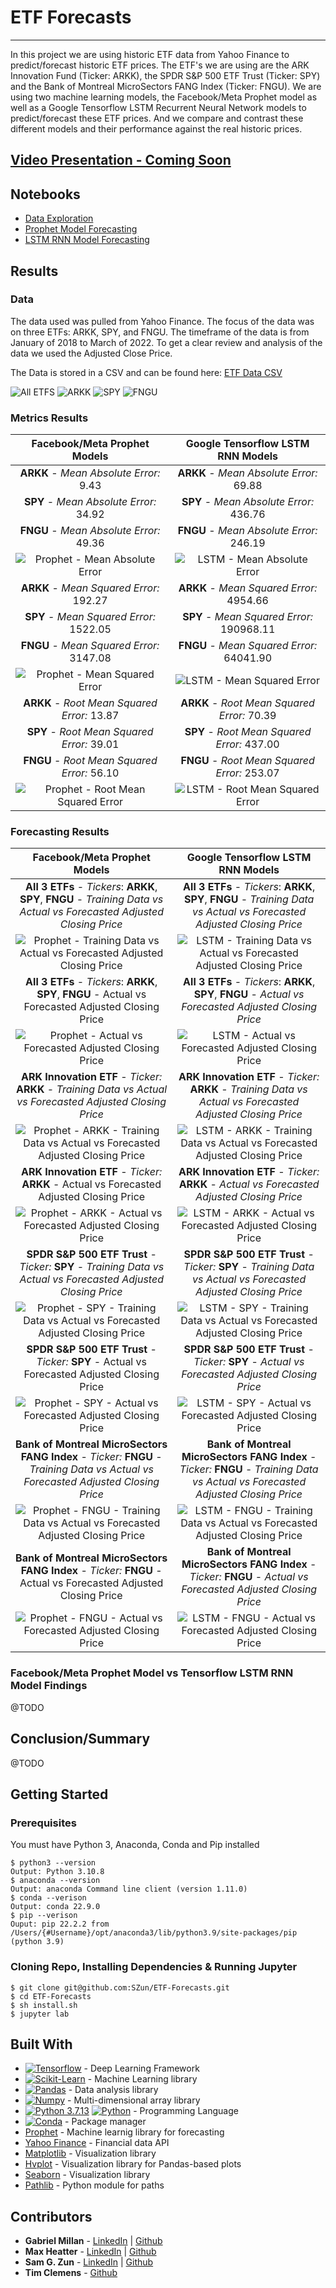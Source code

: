 # ETF Forecasts
<hr>
In this project we are using historic ETF data from Yahoo Finance to predict/forecast historic ETF prices. The ETF's we are using are the ARK Innovation Fund (Ticker: ARKK), the SPDR S&P 500 ETF Trust (Ticker: SPY) and the Bank of Montreal MicroSectors FANG Index (Ticker: FNGU). We are using two machine learning models, the Facebook/Meta Prophet model as well as a Google Tensorflow LSTM Recurrent Neural Network models to predict/forecast these ETF prices. And we compare and contrast these different models and their performance against the real historic prices.

## [Video Presentation - Coming Soon]()

## Notebooks
- [Data Exploration](./Data_Exploration.ipynb)
- [Prophet Model Forecasting](./Prophet.ipynb)
- [LSTM RNN Model Forecasting](./LSTM_RNN.ipynb)

## Results
### Data
The data used was pulled from Yahoo Finance. The focus of the data was on three ETFs: ARKK, SPY, and FNGU. The timeframe of the data is from January of 2018 to March of 2022. To get a clear review and analysis of the data we used the Adjusted Close Price.

The Data is stored in a CSV and can be found here: [ETF Data CSV](./Resources/Data/etf_data.csv)

![All ETFS](./Resources/images/markdown/Analysis__etf_adjusted_closing_prices.png)
![ARKK](./Resources/images/markdown/Analysis_arkk_etf_adjusted_closing_prices.png)
![SPY](./Resources/images/markdown/Analysis_spy_etf_adjusted_closing_prices.png)
![FNGU](./Resources/images/markdown/Analysis_fngu_etf_adjusted_closing_prices.png)

### Metrics Results
Facebook/Meta Prophet Models | Google Tensorflow LSTM RNN Models
:-------------------------:|:-------------------------:
**ARKK** - *Mean Absolute Error:* 9.43 | **ARKK** - *Mean Absolute Error:* 69.88
**SPY** - *Mean Absolute Error:* 34.92 | **SPY** - *Mean Absolute Error:* 436.76
**FNGU** - *Mean Absolute Error:* 49.36 | **FNGU** - *Mean Absolute Error:* 246.19
![Prophet - Mean Absolute Error](./Resources/images/markdown/Prophet/metrics/Prophet_mean_absolute_error.png)  |  ![LSTM - Mean Absolute Error](./Resources/images/markdown/LSTM_RNN/metrics/LSTM_RNN_mean_absolute_error.png)
**ARKK** - *Mean Squared Error:* 192.27 | **ARKK** - *Mean Squared Error:* 4954.66
**SPY** - *Mean Squared Error:* 1522.05 | **SPY** - *Mean Squared Error:* 190968.11
**FNGU** - *Mean Squared Error:* 3147.08 | **FNGU** - *Mean Squared Error:* 64041.90
![Prophet - Mean Squared Error](./Resources/images/markdown/Prophet/metrics/Prophet_mean_squared_error.png)  |  ![LSTM - Mean Squared Error](./Resources/images/markdown/LSTM_RNN/metrics/LSTM_RNN_mean_squared_error.png)
**ARKK** - *Root Mean Squared Error:* 13.87 | **ARKK** - *Root Mean Squared Error:* 70.39
**SPY** - *Root Mean Squared Error:* 39.01 | **SPY** - *Root Mean Squared Error:* 437.00
**FNGU** - *Root Mean Squared Error:* 56.10 | **FNGU** - *Root Mean Squared Error:* 253.07
![Prophet - Root Mean Squared Error](./Resources/images/markdown/Prophet/metrics/Prophet_root_mean_squared_error.png)  |  ![LSTM - Root Mean Squared Error](./Resources/images/markdown/LSTM_RNN/metrics/LSTM_RNN_root_mean_squared_error.png)
### Forecasting Results
Facebook/Meta Prophet Models | Google Tensorflow LSTM RNN Models
:-------------------------:|:-------------------------:
**All 3 ETFs** - *Tickers*: **ARKK**, **SPY**, **FNGU** - *Training Data vs Actual vs Forecasted Adjusted Closing Price* | **All 3 ETFs** - *Tickers*: **ARKK**, **SPY**, **FNGU** - *Training Data vs Actual vs Forecasted Adjusted Closing Price*
![Prophet - Training Data vs Actual vs Forecasted Adjusted Closing Price](./Resources/images/markdown/Prophet/plots/Prophet_training_data_vs_actual_vs_forecasted_etf_adjusted_closing_prices.png)  |  ![LSTM - Training Data vs Actual vs Forecasted Adjusted Closing Price](./Resources/images/markdown/LSTM_RNN/plots/LSTM_RNN_training_data_vs_actual_vs_forecasted_etf_adjusted_closing_prices.png)
**All 3 ETFs** - *Tickers*: **ARKK**, **SPY**, **FNGU** - Actual vs Forecasted Adjusted Closing Price | **All 3 ETFs** - *Tickers*: **ARKK**, **SPY**, **FNGU** - *Actual vs Forecasted Adjusted Closing Price*
![Prophet - Actual vs Forecasted Adjusted Closing Price](./Resources/images/markdown/Prophet/plots/Prophet_actual_vs_forecasted_etf_adjusted_closing_prices.png)  |  ![LSTM - Actual vs Forecasted Adjusted Closing Price](./Resources/images/markdown/LSTM_RNN/plots/LSTM_RNN_actual_vs_forecasted_etf_adjusted_closing_prices.png)
**ARK Innovation ETF** - *Ticker:* **ARKK** - *Training Data vs Actual vs Forecasted Adjusted Closing Price* | **ARK Innovation ETF** - *Ticker:* **ARKK** - *Training Data vs Actual vs Forecasted Adjusted Closing Price*
![Prophet - ARKK - Training Data vs Actual vs Forecasted Adjusted Closing Price](./Resources/images/markdown/Prophet/plots/Prophet_arkk_training_data_vs_actual_vs_forecasted_etf_adjusted_closing_prices.png)  |  ![LSTM - ARKK - Training Data vs Actual vs Forecasted Adjusted Closing Price](./Resources/images/markdown/LSTM_RNN/plots/LSTM_RNN_arkk_training_data_vs_actual_vs_forecasted_etf_adjusted_closing_prices.png)
**ARK Innovation ETF** - *Ticker:* **ARKK** - Actual vs Forecasted Adjusted Closing Price | **ARK Innovation ETF** - *Ticker:* **ARKK** - *Actual vs Forecasted Adjusted Closing Price*
![Prophet - ARKK - Actual vs Forecasted Adjusted Closing Price](./Resources/images/markdown/Prophet/plots/Prophet_arkk_actual_vs_forecasted_etf_adjusted_closing_prices.png)  |  ![LSTM - ARKK - Actual vs Forecasted Adjusted Closing Price](./Resources/images/markdown/LSTM_RNN/plots/LSTM_RNN_arkk_actual_vs_forecasted_etf_adjusted_closing_prices.png)
**SPDR S&P 500 ETF Trust** - *Ticker:* **SPY** - *Training Data vs Actual vs Forecasted Adjusted Closing Price* | **SPDR S&P 500 ETF Trust** - *Ticker:* **SPY** - *Training Data vs Actual vs Forecasted Adjusted Closing Price*
![Prophet - SPY - Training Data vs Actual vs Forecasted Adjusted Closing Price](./Resources/images/markdown/Prophet/plots/Prophet_training_data_vs_actual_vs_forecasted_etf_adjusted_closing_prices.png)  |  ![LSTM - SPY - Training Data vs Actual vs Forecasted Adjusted Closing Price](./Resources/images/markdown/LSTM_RNN/plots/LSTM_RNN_spy_training_data_vs_actual_vs_forecasted_etf_adjusted_closing_prices.png)
**SPDR S&P 500 ETF Trust** - *Ticker:* **SPY** - Actual vs Forecasted Adjusted Closing Price | **SPDR S&P 500 ETF Trust** - *Ticker:* **SPY** - *Actual vs Forecasted Adjusted Closing Price*
![Prophet -  SPY - Actual vs Forecasted Adjusted Closing Price](./Resources/images/markdown/Prophet/plots/Prophet_spy_actual_vs_forecasted_etf_adjusted_closing_prices.png)  |  ![LSTM - SPY - Actual vs Forecasted Adjusted Closing Price](./Resources/images/markdown/LSTM_RNN/plots/LSTM_RNN_spy_actual_vs_forecasted_etf_adjusted_closing_prices.png)
**Bank of Montreal MicroSectors FANG Index** - *Ticker:* **FNGU** - *Training Data vs Actual vs Forecasted Adjusted Closing Price* | **Bank of Montreal MicroSectors FANG Index** - *Ticker:* **FNGU** - *Training Data vs Actual vs Forecasted Adjusted Closing Price*
![Prophet - FNGU - Training Data vs Actual vs Forecasted Adjusted Closing Price](./Resources/images/markdown/Prophet/plots/Prophet_fngu_training_data_vs_actual_vs_forecasted_etf_adjusted_closing_prices.png)  |  ![LSTM - FNGU - Training Data vs Actual vs Forecasted Adjusted Closing Price](./Resources/images/markdown/LSTM_RNN/plots/LSTM_RNN_fngu_training_data_vs_actual_vs_forecasted_etf_adjusted_closing_prices.png)
**Bank of Montreal MicroSectors FANG Index** - *Ticker:* **FNGU** - Actual vs Forecasted Adjusted Closing Price | **Bank of Montreal MicroSectors FANG Index** - *Ticker:* **FNGU** - *Actual vs Forecasted Adjusted Closing Price*
![Prophet - FNGU - Actual vs Forecasted Adjusted Closing Price](./Resources/images/markdown/Prophet/plots/Prophet_fngu_actual_vs_forecasted_etf_adjusted_closing_prices.png)  |  ![LSTM - FNGU - Actual vs Forecasted Adjusted Closing Price](./Resources/images/markdown/LSTM_RNN/plots/LSTM_RNN_fngu_actual_vs_forecasted_etf_adjusted_closing_prices.png)

### Facebook/Meta Prophet Model vs Tensorflow LSTM RNN Model Findings
@TODO

## Conclusion/Summary
@TODO

## Getting Started
### Prerequisites

You must have Python 3, Anaconda, Conda and Pip installed

```
$ python3 --version
Output: Python 3.10.8
$ anaconda --version
Output: anaconda Command line client (version 1.11.0)
$ conda --verison
Output: conda 22.9.0
$ pip --verison
Ouput: pip 22.2.2 from /Users/{#Username}/opt/anaconda3/lib/python3.9/site-packages/pip (python 3.9)
```

### Cloning Repo, Installing Dependencies & Running Jupyter
```
$ git clone git@github.com:SZun/ETF-Forecasts.git
$ cd ETF-Forecasts
$ sh install.sh
$ jupyter lab
```

## Built With
- [![Tensorflow](https://img.shields.io/badge/TensorFlow-FF6F00?style=for-the-badge&logo=tensorflow&logoColor=white)](https://www.tensorflow.org/) - Deep Learning Framework
- [![Scikit-Learn](https://img.shields.io/badge/scikit_learn-F7931E?style=for-the-badge&logo=scikit-learn&logoColor=white)](https://scikit-learn.org/stable/) - Machine Learning library
- [![Pandas](https://img.shields.io/badge/Pandas-2C2D72?style=for-the-badge&logo=pandas&logoColor=white)](https://pandas.pydata.org/docs/#) - Data analysis library
- [![Numpy](https://img.shields.io/badge/Numpy-777BB4?style=for-the-badge&logo=numpy&logoColor=white)](https://numpy.org/) - Multi-dimensional array library
- [![Python 3.7.13](https://img.shields.io/badge/python-3670A0?style=for-the-badge&logo=python&logoColor=ffdd54)]([https://www.python.org/downloads/release/python-3713/)
[![Python](https://img.shields.io/badge/Python-3.7.13-blue)](https://www.python.org/downloads/release/python-3713/) - Programming Language
- [![Conda](https://img.shields.io/badge/conda-342B029.svg?&style=for-the-badge&logo=anaconda&logoColor=white)](https://docs.conda.io/en/latest/) - Package manager
- [Prophet](https://facebook.github.io/prophet/) - Machine learnig library for forecasting
- [Yahoo Finance](https://matplotlib.org/) - Financial data API
- [Matplotlib](https://hvplot.holoviz.org/) - Visualization library 
- [Hvplot](https://hvplot.holoviz.org/) - Visualization library for Pandas-based plots
- [Seaborn](https://seaborn.pydata.org/)  - Visualization library
- [Pathlib](https://plotly.com/python/) - Python module for paths

## Contributors
- **Gabriel Millan** - [LinkedIn](https://www.linkedin.com/in/millangabriel/) | [Github](https://github.com/gjmillan)
- **Max Heatter** - [LinkedIn](https://www.linkedin.com/in/maxwell-heatter-ba4b03194/) | [Github](https://github.com/MaxHeatter)
- **Sam G. Zun** - [LinkedIn](https://www.linkedin.com/in/szun/) | [Github](https://github.com/SZun)
- **Tim Clemens** - [Github](https://github.com/AmericanHacker)

